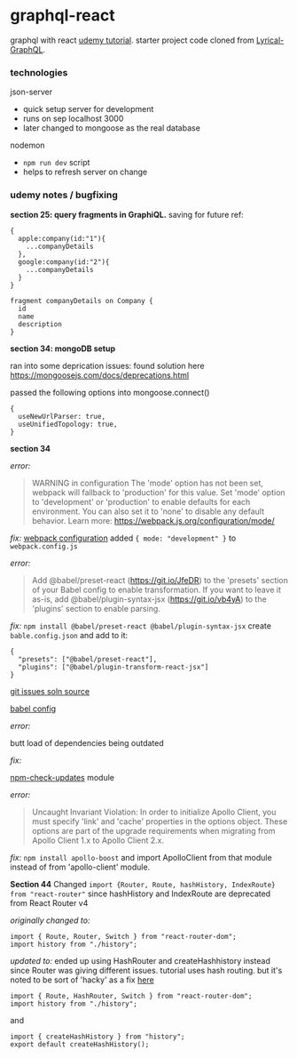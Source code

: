 # graphql-react

graphql with react [udemy tutorial](https://www.udemy.com/course/graphql-with-react-course/).
starter project code cloned from [Lyrical-GraphQL](https://github.com/stephengrider/lyrical-graphql).

### technologies

json-server

- quick setup server for development
- runs on sep localhost 3000
- later changed to mongoose as the real database

nodemon

- `npm run dev` script
- helps to refresh server on change

### udemy notes / bugfixing

**section 25: query fragments in GraphiQL.**
saving for future ref:

```
{
  apple:company(id:"1"){
    ...companyDetails
  },
  google:company(id:"2"){
    ...companyDetails
  }
}

fragment companyDetails on Company {
  id
  name
  description
}
```

**section 34: mongoDB setup**

ran into some deprication issues:
found solution here https://mongoosejs.com/docs/deprecations.html

passed the following options into mongoose.connect()

```
{
  useNewUrlParser: true,
  useUnifiedTopology: true,
}
```

**section 34**

_error:_

> WARNING in configuration
> The 'mode' option has not been set, webpack will fallback to 'production' for this value.
> Set 'mode' option to 'development' or 'production' to enable defaults for each environment.
> You can also set it to 'none' to disable any default behavior. Learn more: https://webpack.js.org/configuration/mode/

_fix:_
[webpack configuration](https://webpack.js.org/configuration/mode/)
added `{ mode: "development" }` to `webpack.config.js`

_error:_

> Add @babel/preset-react (https://git.io/JfeDR) to the 'presets' section of your Babel config to enable transformation.
> If you want to leave it as-is, add @babel/plugin-syntax-jsx (https://git.io/vb4yA) to the 'plugins' section to enable parsing.

_fix:_
`npm install @babel/preset-react @babel/plugin-syntax-jsx`
create `bable.config.json` and add to it:

```
{
  "presets": ["@babel/preset-react"],
  "plugins": ["@babel/plugin-transform-react-jsx"]
}
```

[git issues soln source](https://github.com/babel/babel/issues/12018#issuecomment-683260049)

[babel config](https://babeljs.io/docs/en/configuration)

_error:_

butt load of dependencies being outdated

_fix:_

[npm-check-updates](https://flaviocopes.com/update-npm-dependencies/) module

_error:_

> Uncaught Invariant Violation: In order to initialize Apollo Client, you must specify 'link' and 'cache' properties in the options object.
> These options are part of the upgrade requirements when migrating from Apollo Client 1.x to Apollo Client 2.x.

_fix:_
`npm install apollo-boost` and import ApolloClient from that module instead of from 'apollo-client' module.

**Section 44**
Changed `import {Router, Route, hashHistory, IndexRoute} from "react-router"` since hashHistory and IndexRoute are deprecated from React Router v4


_originally changed to:_ 
```
import { Route, Router, Switch } from "react-router-dom";
import history from "./history";
```


_updated to:_
ended up using HashRouter and createHashhistory instead since Router was giving different issues.
tutorial uses hash routing. but it's noted to be sort of 'hacky' as a fix [here](https://ui.dev/react-router-cannot-get-url-refresh/)

```
import { Route, HashRouter, Switch } from "react-router-dom";
import history from "./history";
```

and

```
import { createHashHistory } from "history";
export default createHashHistory();
```
